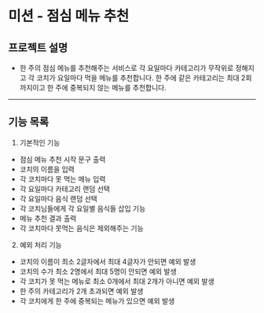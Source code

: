 # 미션 - 점심 메뉴 추천
## 프로젝트 설명
- 한 주의 점심 메뉴를 추천해주는 서비스로 각 요일마다 카테고리가 무작위로 정해지고 각 코치가 요일마다 먹을 메뉴를 추천합니다. 한 주에 같은 카테고리는 최대 2회까지이고 한 주에 중복되지 않는 메뉴를 추천합니다.

---

## 기능 목록

1) 기본적인 기능
- 점심 메뉴 추천 시작 문구 출력
- 코치의 이름을 입력
- 각 코치마다 못 먹는 메뉴 입력
- 각 요일마다 카테고리 랜덤 선택
- 각 요일마다 음식 랜덤 선택
- 각 코치님들에게 각 요일별 음식들 삽입 기능
- 메뉴 추천 결과 출력
- 각 코치마다 못먹는 음식은 제외해주는 기능

2) 예외 처리 기능
- 코치의 이름이 최소 2글자에서 최대 4글자가 안되면 예외 발생
- 코치의 수가 최소 2명에서 최대 5명이 안되면 예외 발생
- 각 코치가 못 먹는 메뉴로 최소 0개에서 최대 2개가 아니면 예외 발생
- 한 주의 카테고리가 2개 초과되면 예외 발생
- 각 코치에게 한 주에 중복되는 메뉴가 있으면 예외 발생

